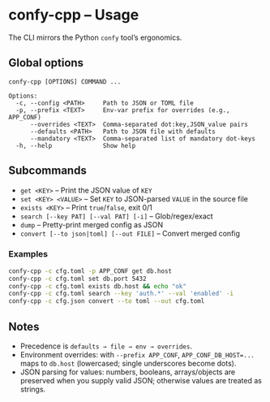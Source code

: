 # confy-cpp – Usage

The CLI mirrors the Python `confy` tool’s ergonomics.

## Global options

```
confy-cpp [OPTIONS] COMMAND ...

Options:
  -c, --config <PATH>     Path to JSON or TOML file
  -p, --prefix <TEXT>     Env-var prefix for overrides (e.g., APP_CONF)
      --overrides <TEXT>  Comma-separated dot:key,JSON_value pairs
      --defaults <PATH>   Path to JSON file with defaults
      --mandatory <TEXT>  Comma-separated list of mandatory dot-keys
  -h, --help              Show help
```

## Subcommands

- `get <KEY>` – Print the JSON value of `KEY`
- `set <KEY> <VALUE>` – Set `KEY` to JSON-parsed `VALUE` in the source file
- `exists <KEY>` – Print `true`/`false`, exit 0/1
- `search [--key PAT] [--val PAT] [-i]` – Glob/regex/exact
- `dump` – Pretty-print merged config as JSON
- `convert [--to json|toml] [--out FILE]` – Convert merged config

### Examples

```bash
confy-cpp -c cfg.toml -p APP_CONF get db.host
confy-cpp -c cfg.toml set db.port 5432
confy-cpp -c cfg.toml exists db.host && echo "ok"
confy-cpp -c cfg.toml search --key 'auth.*' --val 'enabled' -i
confy-cpp -c cfg.json convert --to toml --out cfg.toml
```

## Notes

- Precedence is `defaults → file → env → overrides`.
- Environment overrides: with `--prefix APP_CONF`, `APP_CONF_DB_HOST=...` maps to `db.host` (lowercased; single underscores become dots).
- JSON parsing for values: numbers, booleans, arrays/objects are preserved when you supply valid JSON; otherwise values are treated as strings.

